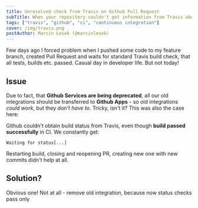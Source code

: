 ```yaml
---
title: Unresolved check from Travis on Github Pull Request
subTitle: When your repository couldn't get information from Travis about build status and you stuck on unresolved PR
tags: ["travis", "github", "ci", "continuous integration"]
cover: /img/travis.png
postAuthor: Marcin Łesek (@marcinlesek)
---
```


Few days ago I forced problem when I pushed some code to my feature branch, created Pull Request and waits for standard Travis build check, that all tests, builds etc. passed. Casual day in developer life. But not today! 

## Issue

Due to fact, that **Github Services are being deprecated**, all our old integrations should be transferred to **Github Apps** - so old integrations *could work*, but they *don't have to*. Tricky, isn't it? This was also the case here: 

Github couldn't obtain build status from Travis, even though **build passed successfully** in CI. We constantly get:

```
Waiting for status[...]
```

Restarting build, closing and reopening PR, creating new one with new commits didn't help at all. 

## Solution?

Obvious one! Not at all - 
remove old integration, because now status checks pass
 only 
